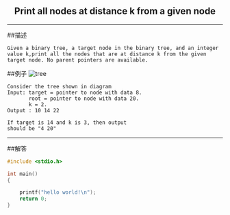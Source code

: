 <center><h2>Print all nodes at distance k from a given node</h2></center>

-------------
##描述
```
Given a binary tree, a target node in the binary tree, and an integer value k,print all the nodes that are at distance k from the given target node. No parent pointers are available.
```

##例子
![tree](http://www.geeksforgeeks.org/wp-content/uploads/BinaryTree4.png)

```
Consider the tree shown in diagram
Input: target = pointer to node with data 8. 
       root = pointer to node with data 20.
       k = 2.
Output : 10 14 22

If target is 14 and k is 3, then output 
should be "4 20"
```
------------

##解答

```c
#include <stdio.h>

int main()
{

    printf("hello world!\n");
    return 0;
}

```